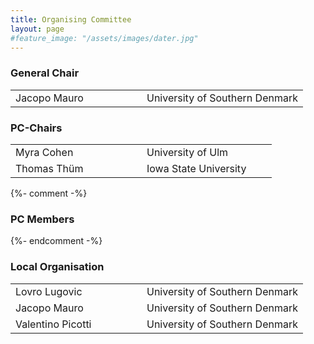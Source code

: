 ```yaml
---
title: Organising Committee
layout: page
#feature_image: "/assets/images/dater.jpg"
---
```


<div class="container"></div>

<!-- Order names alphabetically by surname -->

<style> td{min-width:12em} td+td{padding-left:10px;}</style>

### General Chair
<table>
  <tbody>
    <tr><td>Jacopo Mauro</td><td>University of Southern Denmark</td></tr>
  </tbody>
</table>

### PC-Chairs
<table>
  <tbody>
    <tr><td>Myra Cohen</td><td>University of Ulm</td></tr>
    <tr><td>Thomas Thüm</td><td>Iowa State University</td></tr>
  </tbody>
</table>

{%- comment -%}
### PC Members
{%- endcomment -%}


### Local Organisation
<table>
  <tbody>
    <tr><td>Lovro Lugovic</td><td>University of Southern Denmark</td></tr>
    <tr><td>Jacopo Mauro</td><td>University of Southern Denmark</td></tr>
    <tr><td>Valentino Picotti</td><td>University of Southern Denmark</td></tr>
  </tbody>
</table>
